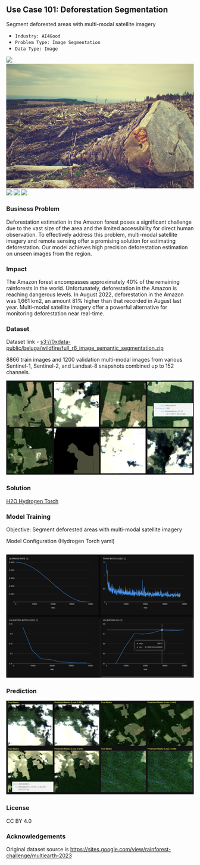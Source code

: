 ## Use Case 101: Deforestation Segmentation

Segment deforested areas with multi-modal satellite imagery

- `Industry: AI4Good`
- `Problem Type: Image Segmentation`
- `Data Type: Image`

![](https://github.com/h2oai/ht-catalog/blob/78d74498d8534193d3208f31a38cc0aa936d3f86/Assets/use-cases/deforestation_segmentation/cover.png)
![](https://github.com/h2oai/ht-catalog/blob/78d74498d8534193d3208f31a38cc0aa936d3f86/Assets/use-cases/deforestation_segmentation/cover.jpg)
![](https://github.com/h2oai/ht-catalog/blob/78d74498d8534193d3208f31a38cc0aa936d3f86/Assets/use-cases/deforestation_segmentation/cover.jpeg)
![](https://github.com/h2oai/ht-catalog/blob/78d74498d8534193d3208f31a38cc0aa936d3f86/Assets/use-cases/deforestation_segmentation/cover.webp)
![](https://github.com/h2oai/ht-catalog/blob/78d74498d8534193d3208f31a38cc0aa936d3f86/Assets/use-cases/deforestation_segmentation/cover)

### Business Problem 

Deforestation estimation in the Amazon forest poses a significant challenge due to the vast size of the area and the limited accessibility for direct human observation. To effectively address this problem, multi-modal satellite imagery and remote sensing offer a promising solution for estimating deforestation. Our model achieves high precision deforestation estimation on unseen images from the region.

### Impact

The Amazon forest encompasses approximately 40% of the remaining rainforests in the world. Unfortunately, deforestation in the Amazon is reaching dangerous levels. In August 2022, deforestation in the Amazon was 1,661 km2, an amount 81% higher than that recorded in August last year. Multi-modal satellite imagery offer a powerful alternative for monitoring deforestation near real-time.

### Dataset

Dataset link - [s3://0xdata-public/beluga/wildfire/full_r6_image_semantic_segmentation.zip](https://0xdata-public.s3.amazonaws.com/beluga/wildfire/full_r6_image_semantic_segmentation.zip)

8866 train images and 1200 validation multi-modal images from various Sentinel-1, Sentinel-2, and Landsat-8 snapshots combined up to 152 channels. 

![train data](https://github.com/h2oai/ht-catalog/blob/78d74498d8534193d3208f31a38cc0aa936d3f86/Assets/use-cases/deforestation_segmentation/train%20data.png)

### Solution

[H2O Hydrogen Torch](https://docs.h2o.ai/h2o-hydrogen-torch/)

### Model Training

Objective: Segment deforested areas with multi-modal satellite imagery

Model Configuration (Hydrogen Torch yaml)

```yaml

```

![chart](https://github.com/h2oai/ht-catalog/blob/78d74498d8534193d3208f31a38cc0aa936d3f86/Assets/use-cases/deforestation_segmentation/chart.png)


### Prediction

![Predictions](https://github.com/h2oai/ht-catalog/blob/78d74498d8534193d3208f31a38cc0aa936d3f86/Assets/use-cases/deforestation_segmentation/Validation%20Predictions.png)

### License

CC BY 4.0

### Acknowledgements

Original dataset source is https://sites.google.com/view/rainforest-challenge/multiearth-2023

